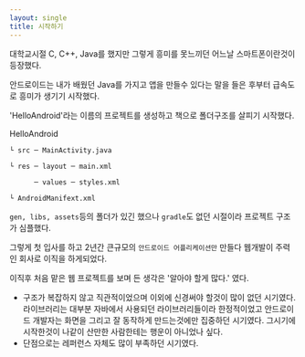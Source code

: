 ```yaml
---
layout: single
title: 시작하기
---
```


대학교시절 C, C++, Java를 했지만 그렇게 흥미를 못느끼던 어느날 스마트폰이란것이 등장했다.

안드로이드는 내가 배웠던 Java를 가지고 앱을 만들수 있다는 말을 들은 후부터 급속도로 흥미가 생기기 시작했다.

'HelloAndroid'라는 이름의 프로젝트를 생성하고 책으로 폴더구조를 살피기 시작했다.

HelloAndroid

    └ src ─ MainActivity.java

    └ res ─ layout ─ main.xml

          ─ values ─ styles.xml

    └ AndroidManifext.xml

`gen, libs, assets`등의 폴더가 있긴 했으나 `gradle`도 없던 시절이라 프로젝트 구조가 심플했다.

그렇게 첫 입사를 하고 2년간 큰규모의 `안드로이드 어플리케이션만` 만들다 웹개발이 주력인 회사로 이직을 하게되었다.

이직후 처음  맡은 웹 프로젝트를 보며 든 생각은 '알아야 할게 많다.' 였다.



* 구조가 복잡하지 않고 직관적이었으며 이외에 신경써야 할것이 많이 없던 시기였다.
  라이브러리는 대부분 자바에서 사용되던 라이브러리들이라 한정적이었고 안드로이드 개발자는 화면을 그리고 잘 동작하게 만드는것에만 집중하던 시기였다. 그시기에 시작한것이 나같이 산만한 사람한테는 행운이 아니었나 싶다.
* 단점으로는 레퍼런스 자체도 많이 부족하던 시기였다.